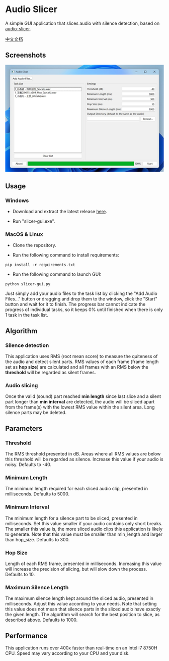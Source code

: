 # Audio Slicer

A simple GUI application that slices audio with silence detection, based on [audio-slicer](https://github.com/openvpi/audio-slicer).

[中文文档](./README.zh-CN.md)

## Screenshots

![image](./screenshot_1.jpg)

## Usage

### Windows

- Download and extract the latest release [here](https://github.com/flutydeer/audio-slicer/releases).

- Run "slicer-gui.exe".

### MacOS & Linux

- Clone the repository.

- Run the following command to install requirements:

```shell
pip install -r requirements.txt
```

- Run the following command to launch GUI:

```Shell
python slicer-gui.py
```

Just simply add your audio files to the task list by clicking the "Add Audio Files..." button or dragging and drop them to the window, click the "Start" button and wait for it to finish. The progress bar cannot indicate the progress of individual tasks, so it keeps 0% until finished when there is only 1 task in the task list.
## Algorithm

### Silence detection

This application uses RMS (root mean score) to measure the quiteness of the audio and detect silent parts. RMS values of each frame (frame length set as **hop size**) are calculated and all frames with an RMS below the **threshold** will be regarded as silent frames.

### Audio slicing

Once the valid (sound) part reached **min length** since last slice and a silent part longer than **min interval** are detected, the audio will be sliced apart from the frame(s) with the lowest RMS value within the silent area. Long silence parts may be deleted.



## Parameters

### Threshold

The RMS threshold presented in dB. Areas where all RMS values are below this threshold will be regarded as silence. Increase this value if your audio is noisy. Defaults to -40.

### Minimum Length

The minimum length required for each sliced audio clip, presented in milliseconds. Defaults to 5000.

### Minimum Interval

The minimum length for a silence part to be sliced, presented in milliseconds. Set this value smaller if your audio contains only short breaks. The smaller this value is, the more sliced audio clips this application is likely to generate. Note that this value must be smaller than min_length and larger than hop_size. Defaults to 300.

### Hop Size

Length of each RMS frame, presented in milliseconds. Increasing this value will increase the precision of slicing, but will slow down the process. Defaults to 10.

### Maximum Silence Length

The maximum silence length kept around the sliced audio, presented in milliseconds. Adjust this value according to your needs. Note that setting this value does not mean that silence parts in the sliced audio have exactly the given length. The algorithm will search for the best position to slice, as described above. Defaults to 1000.

## Performance

This application runs over 400x faster than real-time on an Intel i7 8750H CPU. Speed may vary according to your CPU and your disk.
